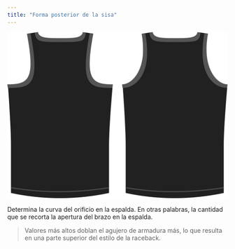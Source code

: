 ```yaml
---
title: "Forma posterior de la sisa"
---
```


![La opción de forma del agujero trasero en Aaron](./backlinebend.svg)

Determina la curva del orificio en la espalda. En otras palabras, la cantidad que se recorta la apertura del brazo en la espalda.

> Valores más altos doblan el agujero de armadura más, lo que resulta en una parte superior del estilo de la raceback.




